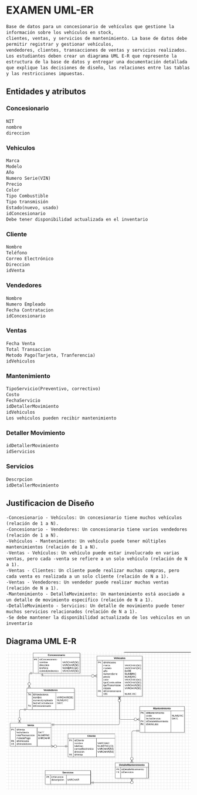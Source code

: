 # EXAMEN UML-ER

    Base de datos para un concesionario de vehículos que gestione la información sobre los vehículos en stock, 
    clientes, ventas, y servicios de mantenimiento. La base de datos debe permitir registrar y gestionar vehículos, 
    vendedores, clientes, transacciones de ventas y servicios realizados.
    Los estudiantes deben crear un diagrama UML E-R que represente la estructura de la base de datos y entregar una documentación detallada 
    que explique las decisiones de diseño, las relaciones entre las tablas y las restricciones impuestas.
    
## Entidades y atributos

### Concesionario
    NIT
    nombre
    direccion

### Vehiculos 
    Marca
    Modelo
    Año
    Numero Serie(VIN)
    Precio
    Color
    Tipo Combustible
    Tipo transmisión
    Estado(nuevo, usado)
    idConcesionario
    Debe tener disponibilidad actualizada en el inventario

### Cliente
    Nombre
    Teléfono
    Correo Electrónico
    Direccion
    idVenta
    
### Vendedores
    Nombre
    Numero Empleado
    Fecha Contratacion
    idConcesionario

### Ventas
    Fecha Venta
    Total Transaccion
    Metodo Pago(Tarjeta, Tranferencia)
    idVehiculos

### Mantenimiento
    TipoServicio(Preventivo, correctivo)
    Costo
    FechaServicio
    idDetallerMovimiento
    idVehiculos
    Los vehiculos pueden recibir mantenimiento

### Detaller Movimiento
    idDetallerMovimiento
    idServicios

### Servicios
    Descrpcion
    idDetallerMovimiento

## Justificacion de Diseño 

    -Concesionario - Vehículos: Un concesionario tiene muchos vehículos (relación de 1 a N).
    -Concesionario - Vendedores: Un concesionario tiene varios vendedores (relación de 1 a N).
    -Vehículos - Mantenimiento: Un vehículo puede tener múltiples mantenimientos (relación de 1 a N).
    -Ventas - Vehículos: Un vehículo puede estar involucrado en varias ventas, pero cada -venta se refiere a un solo vehículo (relación de N a 1).
    -Ventas - Clientes: Un cliente puede realizar muchas compras, pero cada venta es realizada a un solo cliente (relación de N a 1).
    -Ventas - Vendedores: Un vendedor puede realizar muchas ventas (relación de N a 1).
    -Mantenimiento - DetalleMovimiento: Un mantenimiento está asociado a un detalle de movimiento específico (relación de N a 1).
    -DetalleMovimiento - Servicios: Un detalle de movimiento puede tener muchos servicios relacionados (relación de N a 1).
    -Se debe mantener la disponibilidad actualizada de los vehiculos en un inventario

## Diagrama UML E-R

![alt text](images/image.png)



